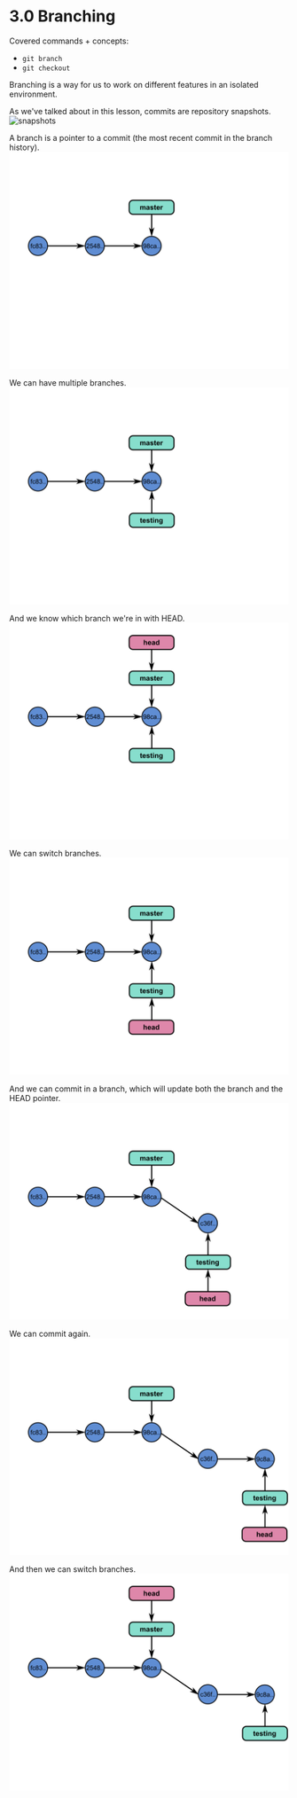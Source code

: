 # 3.0 Branching

Covered commands + concepts:
* `git branch`
* `git checkout`

Branching is a way for us to work on different features in an isolated environment.

As we've talked about in this lesson, commits are repository snapshots.
![snapshots](git_0-300dpi.png)

A branch is a pointer to a commit (the most recent commit in the branch history).
![branch pointer](images/git_1-300dpi.png)

We can have multiple branches.
![branches](images/git_2-300dpi.png)

And we know which branch we're in with HEAD.
![head looks at branch](images/git_3-300dpi.png)

We can switch branches.
![head looks at other branch](images/git_4-300dpi.png)

And we can commit in a branch, which will update both the branch and the HEAD pointer.
![commit in branch](images/git_5-300dpi.png)

We can commit again.
![moving pointers](images/git_6-300dpi.png)

And then we can switch branches.
![move head after commit](images/git_7-300dpi.png)


